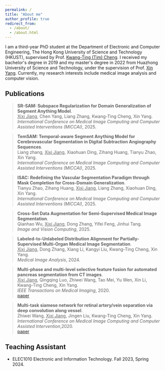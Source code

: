 ```yaml
---
permalink: /
title: "About me"
author_profile: true
redirect_from: 
  - /about/
  - /about.html
---
```


I am a third-year PhD student at the Department of Electronic and Computer Engineering, The Hong Kong University of Science and Technology (HKUST), supervised by Prof. [Kwang-Ting (Tim) Cheng](https://seng.hkust.edu.hk/about/people/faculty/tim-kwang-ting-cheng). I received my bachelor's degree in 2019 and my master's degree in 2022 from Huazhong University of Science and Technology, under the supervision of Prof. [Xin Yang](https://sites.google.com/view/xinyang). Currently, my research interests include medical image analysis and computer vision. 

## Publications

>**SR-SAM: Subspace Regularization for Domain Generalization of Segment Anything Model**. <br>
><u>Xixi Jiang</u>, Chen Yang, Liang Zhang, Kwang-Ting Cheng, Xin Yang.<br>*International Conference on Medical Image Computing and Computer Assisted Interventions (MICCAI)*, 2025.

>**TemSAM: Temporal-aware Segment Anything Model for Cerebrovascular Segmentation in Digital Subtraction Angiography Sequences**. <br>
>Liang zhang, <u>Xixi Jiang</u>, Xiaohuan Ding, Zihang Huang, Tianyu Zhao, Xin Yang.<br>*International Conference on Medical Image Computing and Computer Assisted Interventions (MICCAI)*, 2025.

>**ISAC: Redefining the Vascular Segmentation Paradigm through Mask Completion for Cross-Domain Generalization**. <br>
>Tianyu Zhao, Zihang Huang, <u>Xixi Jiang</u>, Liang Zhang, Xiaohuan Ding, Xin Yang.<br>*International Conference on Medical Image Computing and Computer Assisted Interventions (MICCAI)*, 2025.

>**Cross-Set Data Augmentation for Semi-Supervised Medical Image Segmentation**. <br>
>Qianhao Wu, <u>Xixi Jiang</u>, Dong Zhang, Yifei Feng, Jinhui Tang.<br>*Image and Vision Computing*, 2025.

>**Labeled-to-Unlabeled Distribution Alignment for Partially-Supervised Multi-Organ Medical Image Segmentation**. <br>
><u>Xixi Jiang</u>, Dong Zhang, Xiang Li, Kangyi Liu, Kwang-Ting Cheng, Xin Yang.<br>*Medical Image Analysis*, 2024.

>**Multi-phase and multi-level selective feature fusion for automated pancreas segmentation from CT images**. <br>
><u>Xixi Jiang</u>, Qingqing Luo, Zhiwei Wang, Tao Mei, Yu Wen, Xin Li, Kwang-Ting Cheng, Xin Yang.<br>*IEEE Transactions on Medical Imaging*, 2020.<br>[paper](https://link.springer.com/chapter/10.1007/978-3-030-59719-1_45)

>**Multi-task siamese network for retinal artery/vein separation via deep convolution along vessel**. <br>
>Zhiwei Wang, <u>Xixi Jiang</u>, Jingen Liu, Kwang-Ting Cheng, Xin Yang.<br>*International Conference on Medical Image Computing and Computer Assisted Intervention*,2020.<br>[paper](https://ieeexplore.ieee.org/stamp/stamp.jsp?arnumber=9032204) 

## Teaching Assistant

- ELEC1010 Electronic and Information Technology. Fall 2023, Spring 2024.
